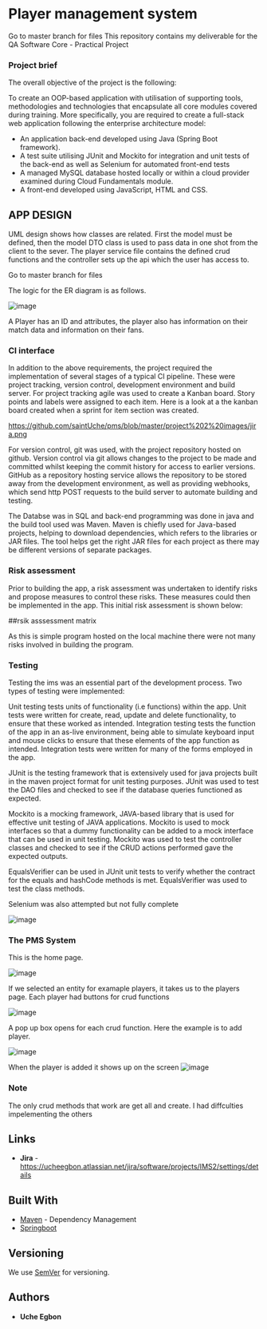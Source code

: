 # Player management system 

Go to master branch for files
This repository contains my deliverable for the QA Software Core - Practical Project

### Project brief 

The overall objective of the project is the following:

To create an OOP-based application with utilisation of supporting tools, methodologies and technologies that encapsulate all core modules covered during training.
More specifically, you are required to create a full-stack web application following the enterprise architecture model:

- An application back-end developed using Java (Spring Boot framework).
- A test suite utilising JUnit and Mockito for integration and unit tests of the back-end as well as Selenium for automated front-end tests
- A managed MySQL database hosted locally or within a cloud provider examined during Cloud Fundamentals module.
- A front-end developed using JavaScript, HTML and CSS.

## APP DESIGN

UML design shows how classes are related. First the model must be defined, then the model DTO class is used to pass data in one shot from the client to the sever. The player service file contains the defined crud functions and the controller sets up the api which the user has access to. 

Go to master branch for files


The logic for the ER diagram is as follows.

![image](https://user-images.githubusercontent.com/79328765/184562508-23a6bf8b-3858-43e0-8a47-231d09b548f3.png)



A Player has an ID and attributes, the player also has information on their match data and information on their fans. 



### CI interface

In addition to the above requirements, the project required the implementation of several stages of a typical CI pipeline. These were project tracking, version control, development environment and build server. For project tracking agile was used to create a Kanban board. Story points and labels were assigned to each item. Here is a look at a the kanban board created when a sprint for item section was created.

https://github.com/saintUche/pms/blob/master/project%202%20images/jira.png

For version control, git was used, with the project repository hosted on github. Version control via git allows changes to the project to be made and committed whilst keeping the commit history for access to earlier versions. GitHub as a repository hosting service allows the repository to be stored away from the development environment, as well as providing webhooks, which send http POST requests to the build server to automate building and testing.

The Databse was in SQL and back-end programming was done in java and the build tool used was Maven.  Maven is chiefly used for Java-based projects, helping to download dependencies, which refers to the libraries or JAR files. The tool helps get the right JAR files for each project as there may be different versions of separate packages.


### Risk assessment 

Prior to building the app, a risk assessment was undertaken to identify risks and propose measures to control these risks. These measures could then be implemented in the app. This initial risk assessment is shown below:

##rsik asssessment matrix

As this is simple program hosted on the local machine there were not many risks involved in building the program.

### Testing

Testing the ims was an essential part of the development process. Two types of testing were implemented:

Unit testing tests units of functionality (i.e functions) within the app. Unit tests were written for create, read, update and delete functionality, to ensure that these worked as intended.
Integration testing tests the function of the app in an as-live environment, being able to simulate keyboard input and mouse clicks to ensure that these elements of the app function as intended. Integration tests were written for many of the forms employed in the app.

JUnit is the testing framework that is extensively used for java projects built in the maven project format for unit testing purposes.
JUnit was used to test the DAO files and checked to see if the database queries functioned as expected. 

Mockito is a mocking framework, JAVA-based library that is used for effective unit testing of JAVA applications. Mockito is used to mock interfaces so that a dummy functionality can be added to a mock interface that can be used in unit testing.
Mockito was used to test the controller classes and checked to see if the CRUD actions performed gave the expected outputs. 

EqualsVerifier can be used in JUnit unit tests to verify whether the contract for the equals and hashCode methods is met.
EqualsVerifier was used to test the class methods.

Selenium was also attempted but not fully complete 


![image](https://user-images.githubusercontent.com/79328765/184562540-dfab56c8-a178-405a-a226-d14c63852189.png)



### The PMS System

This is the home page.

![image](https://user-images.githubusercontent.com/79328765/184562557-a4ca12f6-8530-4500-a105-281a2ad6a685.png)


If we selected an entity for examaple players, it takes us to the players page.
Each player had buttons for crud functions 

![image](https://user-images.githubusercontent.com/79328765/184562575-c0411656-0040-4ca5-882b-576f05412b4b.png)



A pop up box opens for each crud function. Here the example is to add player.

![image](https://user-images.githubusercontent.com/79328765/184562592-b9f7e7a6-e311-4cfd-b551-b706929ed40c.png)

When the player is added it shows up on the screen
![image](https://user-images.githubusercontent.com/79328765/184562599-4c21e89c-706d-4f5b-9035-b7f13c8bd22c.png)


### Note
The only crud methods that work are get all and create. I had diffculties impelementing the others

## Links 

* **Jira** - https://ucheegbon.atlassian.net/jira/software/projects/IMS2/settings/details

## Built With

* [Maven](https://maven.apache.org/) - Dependency Management
* [Springboot](https://spring.io/projects/spring-boot) 

## Versioning

We use [SemVer](http://semver.org/) for versioning.

## Authors

* **Uche Egbon** 

